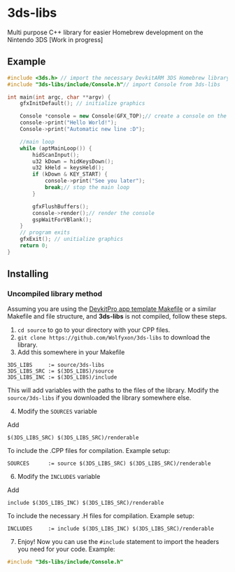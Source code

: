# 3ds-libs
Multi purpose C++ library for easier Homebrew development on the Nintendo 3DS [Work in progress]

## Example
```cpp
#include <3ds.h> // import the necessary DevkitARM 3DS Homebrew library
#include "3ds-libs/include/Console.h"// import Console from 3ds-libs

int main(int argc, char **argv) {
    gfxInitDefault(); // initialize graphics

    Console *console = new Console(GFX_TOP);// create a console on the top screen
    console->print("Hello World!");
    Console->print("Automatic new line :D");

    //main loop
    while (aptMainLoop()) {
        hidScanInput();
        u32 kDown = hidKeysDown();
        u32 kHeld = keysHeld();
        if (kDown & KEY_START) {
            console->print("See you later");
            break;// stop the main loop
        }

        gfxFlushBuffers();
        console->render();// render the console
        gspWaitForVBlank();
    }
    // program exits
    gfxExit(); // unitialize graphics
    return 0;
}
```
## Installing
### Uncompiled library method
Assuming you are using the [DevkitPro app template Makefile](https://github.com/devkitPro/3ds-examples/blob/master/templates/application/Makefile) or a similar Makefile and file structure, and **3ds-libs** is not compiled, follow these steps.
1. `cd source` to go to your directory with your CPP files.
2. `git clone https://github.com/Wolfyxon/3ds-libs` to download the library.
3. Add this somewhere in your Makefile

 ```make
3DS_LIBS     := source/3ds-libs
3DS_LIBS_SRC := $(3DS_LIBS)/source
3DS_LIBS_INC := $(3DS_LIBS)/include
 ```
This will add variables with the paths to the files of the library. Modify the `source/3ds-libs` if you downloaded the library somewhere else.

4. Modify the `SOURCES` variable

Add
```
$(3DS_LIBS_SRC) $(3DS_LIBS_SRC)/renderable
```
To include the .CPP files for compilation. Example setup:
```make
SOURCES		 :=	source $(3DS_LIBS_SRC) $(3DS_LIBS_SRC)/renderable
```

6. Modify the `INCLUDES` variable

Add
```
include $(3DS_LIBS_INC) $(3DS_LIBS_SRC)/renderable
```
To include the necessary .H files for compilation. Example setup:
```make
INCLUDES	 :=	include $(3DS_LIBS_INC) $(3DS_LIBS_SRC)/renderable
```

7. Enjoy! Now you can use the `#include` statement to import the headers you need for your code. Example:
```cpp
#include "3ds-libs/include/Console.h"
```
